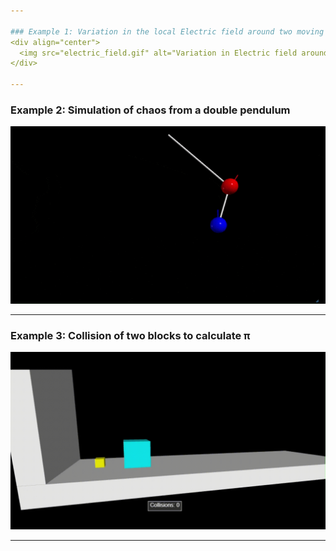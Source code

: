 ```yaml
---

### Example 1: Variation in the local Electric field around two moving positively charged spheres  
<div align="center">
  <img src="electric_field.gif" alt="Variation in Electric field around two moving positively charged spheres" width="800">
</div>

---
```


### Example 2: Simulation of chaos from a double pendulum  
<div align="center">
  <img src="double_pendulum.gif" alt="Simulation of chaos from a double pendulum" width="800">
</div>

---

### Example 3: Collision of two blocks to calculate π  
<div align="center">
  <img src="collisions.gif" alt="Collision of two blocks to calculate pi" width="800">
</div>

---
